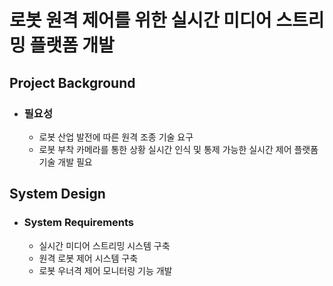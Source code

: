# 로봇 원격 제어를 위한 실시간 미디어 스트리밍 플랫폼 개발

## Project Background
- ### 필요성
  - 로봇 산업 발전에 따른 원격 조종 기술 요구
  - 로봇 부착 카메라를 통한 상황 실시간 인식 및 통제 가능한 실시간 제어 플랫폼 기술 개발 필요

## System Design
- ### System Requirements
  - 실시간 미디어 스트리밍 시스템 구축
  - 원격 로봇 제어 시스템 구축
  - 로봇 우너격 제어 모니터링 기능 개발

